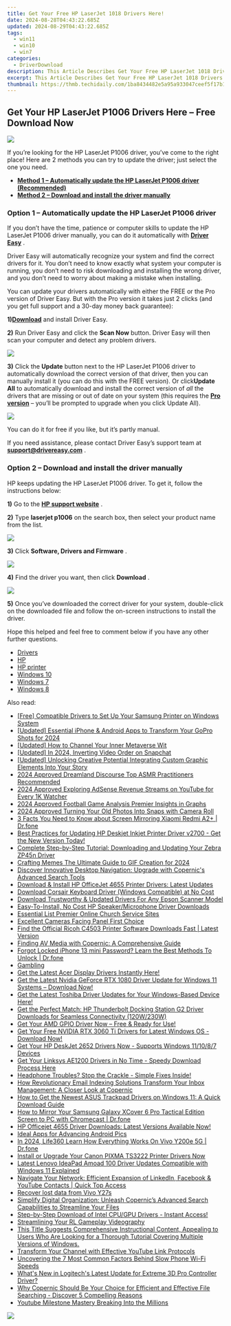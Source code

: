 ```yaml
---
title: Get Your Free HP LaserJet 1018 Drivers Here!
date: 2024-08-28T04:43:22.685Z
updated: 2024-08-29T04:43:22.685Z
tags:
  - win11
  - win10
  - win7
categories:
  - DriverDownload
description: This Article Describes Get Your Free HP LaserJet 1018 Drivers Here!
excerpt: This Article Describes Get Your Free HP LaserJet 1018 Drivers Here!
thumbnail: https://thmb.techidaily.com/1ba8434482e5a95a933047ceef5f17b18e8ca4e1285ed40b4bdaada044e82ad5.jpg
---
```


## Get Your HP LaserJet P1006 Drivers Here – Free Download Now

![](https://images.drivereasy.com/wp-content/uploads/2019/11/2019-11-22_10-19-26.jpg)

 If you’re looking for the HP LaserJet P1006 driver, you’ve come to the right place! Here are 2 methods you can try to update the driver; just select the one you need.

* **[Method 1 – Automatically update the HP LaserJet P1006 driver (Recommended)](https://www.drivereasy.com/knowledge/hp-laserjet-p1006-driver-download/#a)**
* **[Method 2 – Download and install the driver manually](https://tools.techidaily.com/drivereasy/download/)**

### Option 1 – Automatically update the HP LaserJet P1006 driver

 If you don’t have the time, patience or computer skills to update the HP LaserJet P1006 driver manually, you can do it automatically with **[Driver Easy](https://tools.techidaily.com/drivereasy/download/)**  .

 Driver Easy will automatically recognize your system and find the correct drivers for it. You don’t need to know exactly what system your computer is running, you don’t need to risk downloading and installing the wrong driver, and you don’t need to worry about making a mistake when installing.

 You can update your drivers automatically with either the FREE or the Pro version of Driver Easy. But with the Pro version it takes just 2 clicks (and you get full support and a 30-day money back guarantee):

 **1)[Download](https://tools.techidaily.com/drivereasy/download/)**  and install Driver Easy.

**2)** Run Driver Easy and click the **Scan Now** button. Driver Easy will then scan your computer and detect any problem drivers.

![](https://images.drivereasy.com/wp-content/uploads/2019/11/2019-11-22_10-19-51.jpg)

**3)** Click the **Update**  button next to the HP LaserJet P1006 driver to automatically download the correct version of that driver, then you can manually install it (you can do this with the FREE version). Or click**Update All** to automatically download and install the correct version of _all_  the drivers that are missing or out of date on your system (this requires the **[Pro version](https://tools.techidaily.com/drivereasy/download/)**  – you’ll be prompted to upgrade when you click Update All).

![](https://images.drivereasy.com/wp-content/uploads/2019/11/2019-11-22_10-19-56.jpg)

 You can do it for free if you like, but it’s partly manual.

 If you need assistance, please contact Driver Easy’s support team at [**support@drivereasy.com**](https://tools.techidaily.com/drivereasy/download/) .

### Option 2 – Download and install the driver manually

 HP keeps updating the HP LaserJet P1006 driver. To get it, follow the instructions below:

**1)** Go to the **[HP support website](https://support.hp.com/us-en)**  .

**2)**  Type **laserjet p1006**  on the search box, then select your product name from the list.

![](https://images.drivereasy.com/wp-content/uploads/2019/11/2019-11-22_10-20-24-2-1024x317.jpg)

**3)**  Click **Software, Drivers and Firmware** .

![](https://images.drivereasy.com/wp-content/uploads/2019/11/2019-11-22_10-20-28-1-1024x762.jpg)

**4)** Find the driver you want, then click **Download** .

![](https://images.drivereasy.com/wp-content/uploads/2019/11/2019-11-22_10-20-34-1.jpg)

**5)**  Once you’ve downloaded the correct driver for your system, double-click on the downloaded file and follow the on-screen instructions to install the driver.

 Hope this helped and feel free to comment below if you have any other further questions.

* [Drivers](https://tools.techidaily.com/drivereasy/download/)
* [HP](https://tools.techidaily.com/drivereasy/download/)
* [HP printer](https://tools.techidaily.com/drivereasy/download/)
* [Windows 10](https://tools.techidaily.com/drivereasy/download/)
* [Windows 7](https://tools.techidaily.com/drivereasy/download/)
* [Windows 8](https://tools.techidaily.com/drivereasy/download/)

<ins class="adsbygoogle"
     style="display:block"
     data-ad-format="autorelaxed"
     data-ad-client="ca-pub-7571918770474297"
     data-ad-slot="1223367746"></ins>



<ins class="adsbygoogle"
     style="display:block"
     data-ad-client="ca-pub-7571918770474297"
     data-ad-slot="8358498916"
     data-ad-format="auto"
     data-full-width-responsive="true"></ins>

<span class="atpl-alsoreadstyle">Also read:</span>
<div><ul>
<li><a href="https://win-amazing.techidaily.com/free-compatible-drivers-to-set-up-your-samsung-printer-on-windows-system/"><u>[Free] Compatible Drivers to Set Up Your Samsung Printer on Windows System</u></a></li>
<li><a href="https://article-knowledge.techidaily.com/updated-essential-iphone-and-android-apps-to-transform-your-gopro-shots-for-2024/"><u>[Updated] Essential iPhone & Android Apps to Transform Your GoPro Shots for 2024</u></a></li>
<li><a href="https://some-knowledge.techidaily.com/updated-how-to-channel-your-inner-metaverse-wit/"><u>[Updated] How to Channel Your Inner Metaverse Wit</u></a></li>
<li><a href="https://snapchat-videos.techidaily.com/updated-in-2024-inverting-video-order-on-snapchat/"><u>[Updated] In 2024, Inverting Video Order on Snapchat</u></a></li>
<li><a href="https://instagram-videos.techidaily.com/updated-unlocking-creative-potential-integrating-custom-graphic-elements-into-your-story/"><u>[Updated] Unlocking Creative Potential  Integrating Custom Graphic Elements Into Your Story</u></a></li>
<li><a href="https://fox-access.techidaily.com/2024-approved-dreamland-discourse-top-asmr-practitioners-recommended/"><u>2024 Approved  Dreamland Discourse  Top ASMR Practitioners Recommended</u></a></li>
<li><a href="https://youtube-lab.techidaily.com/approved-exploring-adsense-revenue-streams-on-youtube-for-every-1k-watcher/"><u>2024 Approved  Exploring AdSense Revenue Streams on YouTube for Every 1K Watcher</u></a></li>
<li><a href="https://youtube-data.techidaily.com/approved-football-game-analysis-premier-insights-in-graphs/"><u>2024 Approved  Football Game Analysis  Premier Insights in Graphs</u></a></li>
<li><a href="https://snapchat-videos.techidaily.com/2024-approved-turning-your-old-photos-into-snaps-with-camera-roll/"><u>2024 Approved  Turning Your Old Photos Into Snaps with Camera Roll</u></a></li>
<li><a href="https://screen-mirror.techidaily.com/3-facts-you-need-to-know-about-screen-mirroring-xiaomi-redmi-a2plus-drfone-by-drfone-android/"><u>3 Facts You Need to Know about Screen Mirroring Xiaomi Redmi A2+ | Dr.fone</u></a></li>
<li><a href="https://win-amazing.techidaily.com/best-practices-for-updating-hp-deskjet-inkjet-printer-driver-v2700-get-the-new-version-today/"><u>Best Practices for Updating HP Deskjet Inkjet Printer Driver v2700 - Get the New Version Today!</u></a></li>
<li><a href="https://win-amazing.techidaily.com/complete-step-by-step-tutorial-downloading-and-updating-your-zebra-zp45n-driver/"><u>Complete Step-by-Step Tutorial: Downloading and Updating Your Zebra ZP45n Driver</u></a></li>
<li><a href="https://extra-information.techidaily.com/crafting-memes-the-ultimate-guide-to-gif-creation-for-2024/"><u>Crafting Memes  The Ultimate Guide to GIF Creation for 2024</u></a></li>
<li><a href="https://win-amazing.techidaily.com/discover-innovative-desktop-navigation-upgrade-with-copernics-advanced-search-tools/"><u>Discover Innovative Desktop Navigation: Upgrade with Copernic's Advanced Search Tools</u></a></li>
<li><a href="https://win-amazing.techidaily.com/download-and-install-hp-officejet-4655-printer-drivers-latest-updates/"><u>Download & Install HP OfficeJet 4655 Printer Drivers: Latest Updates</u></a></li>
<li><a href="https://win-amazing.techidaily.com/download-corsair-keyboard-driver-windows-compatible-at-no-cost/"><u>Download Corsair Keyboard Driver (Windows Compatible) at No Cost</u></a></li>
<li><a href="https://win-amazing.techidaily.com/download-trustworthy-and-updated-drivers-for-any-epson-scanner-model/"><u>Download Trustworthy & Updated Drivers For Any Epson Scanner Model</u></a></li>
<li><a href="https://win-amazing.techidaily.com/easy-to-install-no-cost-hp-speakermicrophone-driver-downloads/"><u>Easy-To-Install, No Cost HP Speaker/Microphone Driver Downloads</u></a></li>
<li><a href="https://extra-hints.techidaily.com/essential-list-premier-online-church-service-sites/"><u>Essential List  Premier Online Church Service Sites</u></a></li>
<li><a href="https://extra-lessons.techidaily.com/excellent-cameras-facing-panel-first-choice/"><u>Excellent Cameras  Facing Panel First Choice</u></a></li>
<li><a href="https://win-amazing.techidaily.com/find-the-official-ricoh-c4503-printer-software-downloads-fast-latest-version/"><u>Find the Official Ricoh C4503 Printer Software Downloads Fast | Latest Version</u></a></li>
<li><a href="https://win-amazing.techidaily.com/finding-av-media-with-copernic-a-comprehensive-guide/"><u>Finding AV Media with Copernic: A Comprehensive Guide</u></a></li>
<li><a href="https://iphone-unlock.techidaily.com/forgot-locked-iphone-13-mini-password-learn-the-best-methods-to-unlock-drfone-by-drfone-ios/"><u>Forgot Locked iPhone 13 mini Password? Learn the Best Methods To Unlock | Dr.fone</u></a></li>
<li><a href="https://hardware-help.techidaily.com/gambling/"><u>Gambling</u></a></li>
<li><a href="https://win-amazing.techidaily.com/1722971820763-get-the-latest-acer-display-drivers-instantly-here/"><u>Get the Latest Acer Display Drivers Instantly Here!</u></a></li>
<li><a href="https://win-amazing.techidaily.com/1722972294045-get-the-latest-nvidia-geforce-rtx-1080-driver-update-for-windows-11-systems-download-now/"><u>Get the Latest Nvidia GeForce RTX 1080 Driver Update for Windows 11 Systems – Download Now!</u></a></li>
<li><a href="https://win-amazing.techidaily.com/get-the-latest-toshiba-driver-updates-for-your-windows-based-device-here/"><u>Get the Latest Toshiba Driver Updates for Your Windows-Based Device Here!</u></a></li>
<li><a href="https://win-amazing.techidaily.com/get-the-perfect-match-hp-thunderbolt-docking-station-g2-driver-downloads-for-seamless-connectivity-120w230w/"><u>Get the Perfect Match: HP Thunderbolt Docking Station G2 Driver Downloads for Seamless Connectivity (120W/230W)</u></a></li>
<li><a href="https://win-amazing.techidaily.com/1722965979919-get-your-amd-gpio-driver-now-free-and-ready-for-use/"><u>Get Your AMD GPIO Driver Now – Free & Ready for Use!</u></a></li>
<li><a href="https://win-amazing.techidaily.com/1722954254656-get-your-free-nvidia-rtx-3060-ti-drivers-for-latest-windows-os-download-now/"><u>Get Your Free NVIDIA RTX 3060 Ti Drivers for Latest Windows OS - Download Now!</u></a></li>
<li><a href="https://win-amazing.techidaily.com/get-your-hp-deskjet-2652-drivers-now-supports-windows-111087-devices/"><u>Get Your HP DeskJet 2652 Drivers Now - Supports Windows 11/10/8/7 Devices</u></a></li>
<li><a href="https://win-amazing.techidaily.com/get-your-linksys-ae1200-drivers-in-no-time-speedy-download-process-here/"><u>Get Your Linksys AE1200 Drivers in No Time - Speedy Download Process Here</u></a></li>
<li><a href="https://sound-issues.techidaily.com/headphone-troubles-stop-the-crackle-simple-fixes-inside/"><u>Headphone Troubles? Stop the Crackle - Simple Fixes Inside!</u></a></li>
<li><a href="https://win-amazing.techidaily.com/how-revolutionary-email-indexing-solutions-transform-your-inbox-management-a-closer-look-at-copernic/"><u>How Revolutionary Email Indexing Solutions Transform Your Inbox Management: A Closer Look at Copernic</u></a></li>
<li><a href="https://win-amazing.techidaily.com/how-to-get-the-newest-asus-trackpad-drivers-on-windows-11-a-quick-download-guide/"><u>How to Get the Newest ASUS Trackpad Drivers on Windows 11: A Quick Download Guide</u></a></li>
<li><a href="https://screen-mirror.techidaily.com/how-to-mirror-your-samsung-galaxy-xcover-6-pro-tactical-edition-screen-to-pc-with-chromecast-drfone-by-drfone-android/"><u>How to Mirror Your Samsung Galaxy XCover 6 Pro Tactical Edition Screen to PC with Chromecast | Dr.fone</u></a></li>
<li><a href="https://win-amazing.techidaily.com/hp-officejet-4655-driver-downloads-latest-versions-available-now/"><u>HP Officejet 4655 Driver Downloads: Latest Versions Available Now!</u></a></li>
<li><a href="https://extra-tips.techidaily.com/ideal-apps-for-advancing-android-pics/"><u>Ideal Apps for Advancing Android Pics</u></a></li>
<li><a href="https://phone-solutions.techidaily.com/in-2024-life360-learn-how-everything-works-on-vivo-y200e-5g-drfone-by-drfone-virtual-android/"><u>In 2024, Life360 Learn How Everything Works On Vivo Y200e 5G | Dr.fone</u></a></li>
<li><a href="https://win-amazing.techidaily.com/install-or-upgrade-your-canon-pixma-ts3222-printer-drivers-now/"><u>Install or Upgrade Your Canon PIXMA TS3222 Printer Drivers Now</u></a></li>
<li><a href="https://win-amazing.techidaily.com/latest-lenovo-ideapad-amoad-100-driver-updates-compatible-with-windows-11-explained/"><u>Latest Lenovo IdeaPad Amoad 100 Driver Updates Compatible with Windows 11 Explained</u></a></li>
<li><a href="https://win-amazing.techidaily.com/navigate-your-network-efficient-expansion-of-linkedin-facebook-and-youtube-contacts-quick-top-access/"><u>Navigate Your Network: Efficient Expansion of LinkedIn, Facebook & YouTube Contacts | Quick Top Access</u></a></li>
<li><a href="https://review-topics.techidaily.com/recover-lost-data-from-vivo-y27s-by-fonelab-android-recover-data/"><u>Recover lost data from Vivo Y27s</u></a></li>
<li><a href="https://win-amazing.techidaily.com/simplify-digital-organization-unleash-copernics-advanced-search-capabilities-to-streamline-your-files/"><u>Simplify Digital Organization: Unleash Copernic’s Advanced Search Capabilities to Streamline Your Files</u></a></li>
<li><a href="https://win-amazing.techidaily.com/step-by-step-download-of-intel-cpugpu-drivers-instant-access/"><u>Step-by-Step Download of Intel CPU/GPU Drivers - Instant Access!</u></a></li>
<li><a href="https://desktop-recording.techidaily.com/streamlining-your-rl-gameplay-videography/"><u>Streamlining Your RL Gameplay Videography</u></a></li>
<li><a href="https://win-amazing.techidaily.com/this-title-suggests-comprehensive-instructional-content-appealing-to-users-who-are-looking-for-a-thorough-tutorial-covering-multiple-versions-of-windows/"><u>This Title Suggests Comprehensive Instructional Content, Appealing to Users Who Are Looking for a Thorough Tutorial Covering Multiple Versions of Windows.</u></a></li>
<li><a href="https://youtube-videos.techidaily.com/transform-your-channel-with-effective-youtube-link-protocols/"><u>Transform Your Channel with Effective YouTube Link Protocols</u></a></li>
<li><a href="https://fox-that.techidaily.com/uncovering-the-7-most-common-factors-behind-slow-phone-wi-fi-speeds/"><u>Uncovering the 7 Most Common Factors Behind Slow Phone Wi-Fi Speeds</u></a></li>
<li><a href="https://win-amazing.techidaily.com/whats-new-in-logitechs-latest-update-for-extreme-3d-pro-controller-driver/"><u>What's New in Logitech's Latest Update for Extreme 3D Pro Controller Driver?</u></a></li>
<li><a href="https://win-amazing.techidaily.com/why-copernic-should-be-your-choice-for-efficient-and-effective-file-searching-discover-5-compelling-reasons/"><u>Why Copernic Should Be Your Choice for Efficient and Effective File Searching - Discover 5 Compelling Reasons</u></a></li>
<li><a href="https://youtube-clips.techidaily.com/youtube-milestone-mastery-breaking-into-the-millions/"><u>Youtube Milestone Mastery  Breaking Into the Millions</u></a></li>
</ul></div>

<!-- affiliate ads begin -->
<a href="https://secure.2checkout.com/order/checkout.php?PRODS=4728277&QTY=1&AFFILIATE=108875&CART=1"><img src="https://secure.avangate.com/images/merchant/f7f07e7dab09533bc71247a5b29a7373/products/1_iDeviceMessageBox.png" border="0"></a>
<!-- affiliate ads end -->